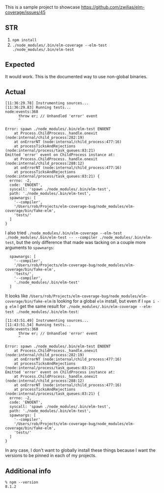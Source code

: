 This is a sample project to showcase https://github.com/zwilias/elm-coverage/issues/45

## STR

1. `npm install`
2. `./node_modules/.bin/elm-coverage --elm-test ./node_modules/.bin/elm-test`

## Expected

It would work. This is the documented way to use non-global binaries.

## Actual

```
[11:36:29.78] Instrumenting sources...
[11:36:29.83] Running tests...
node:events:368
      throw er; // Unhandled 'error' event
      ^

Error: spawn ./node_modules/.bin/elm-test ENOENT
    at Process.ChildProcess._handle.onexit (node:internal/child_process:282:19)
    at onErrorNT (node:internal/child_process:477:16)
    at processTicksAndRejections (node:internal/process/task_queues:83:21)
Emitted 'error' event on ChildProcess instance at:
    at Process.ChildProcess._handle.onexit (node:internal/child_process:288:12)
    at onErrorNT (node:internal/child_process:477:16)
    at processTicksAndRejections (node:internal/process/task_queues:83:21) {
  errno: -2,
  code: 'ENOENT',
  syscall: 'spawn ./node_modules/.bin/elm-test',
  path: './node_modules/.bin/elm-test',
  spawnargs: [
    '--compiler',
    '/Users/rob/Projects/elm-coverage-bug/node_modules/elm-coverage/bin/fake-elm',
    'tests/'
  ]
}
```

I also tried `./node_modules/.bin/elm-coverage --elm-test ./node_modules/.bin/elm-test -- --compiler ./node_modules/.bin/elm-test`, but the only difference that made was tacking on a couple more arguments to `spawnargs`:

```
  spawnargs: [
    '--compiler',
    '/Users/rob/Projects/elm-coverage-bug/node_modules/elm-coverage/bin/fake-elm',
    'tests/',
    '--compiler',
    './node_modules/.bin/elm-test'
  ]
```

It looks like `/Users/rob/Projects/elm-coverage-bug/node_modules/elm-coverage/bin/fake-elm` is looking for a global `elm` install, but even if I `npm i -g elm` I get the same result for `./node_modules/.bin/elm-coverage --elm-test ./node_modules/.bin/elm-test`:

```
[11:43:51.49] Instrumenting sources...
[11:43:51.54] Running tests...
node:events:368
      throw er; // Unhandled 'error' event
      ^

Error: spawn ./node_modules/.bin/elm-test ENOENT
    at Process.ChildProcess._handle.onexit (node:internal/child_process:282:19)
    at onErrorNT (node:internal/child_process:477:16)
    at processTicksAndRejections (node:internal/process/task_queues:83:21)
Emitted 'error' event on ChildProcess instance at:
    at Process.ChildProcess._handle.onexit (node:internal/child_process:288:12)
    at onErrorNT (node:internal/child_process:477:16)
    at processTicksAndRejections (node:internal/process/task_queues:83:21) {
  errno: -2,
  code: 'ENOENT',
  syscall: 'spawn ./node_modules/.bin/elm-test',
  path: './node_modules/.bin/elm-test',
  spawnargs: [
    '--compiler',
    '/Users/rob/Projects/elm-coverage-bug/node_modules/elm-coverage/bin/fake-elm',
    'tests/'
  ]
}
```

In any case, I don't want to globally install these things because I want the versions to be pinned in each of my projects.

## Additional info

```
% npm --version
8.1.2
```
